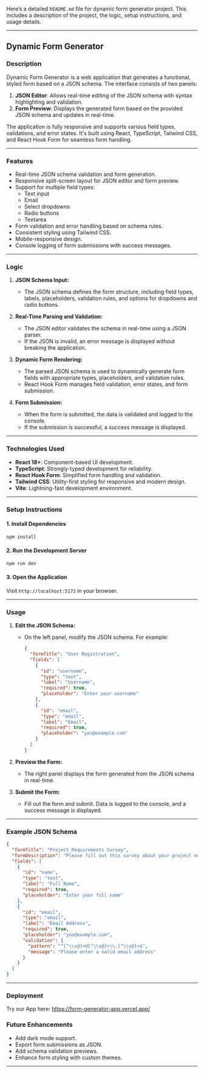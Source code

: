 Here’s a detailed `README.md` file for dynamic form generator project. This includes a description of the project, the logic, setup instructions, and usage details.

---

## **Dynamic Form Generator**

### **Description**
Dynamic Form Generator is a web application that generates a functional, styled form based on a JSON schema. The interface consists of two panels:
1. **JSON Editor**: Allows real-time editing of the JSON schema with syntax highlighting and validation.
2. **Form Preview**: Displays the generated form based on the provided JSON schema and updates in real-time.

The application is fully responsive and supports various field types, validations, and error states. It's built using React, TypeScript, Tailwind CSS, and React Hook Form for seamless form handling.

---

### **Features**
- Real-time JSON schema validation and form generation.
- Responsive split-screen layout for JSON editor and form preview.
- Support for multiple field types:
  - Text input
  - Email
  - Select dropdowns
  - Radio buttons
  - Textarea
- Form validation and error handling based on schema rules.
- Consistent styling using Tailwind CSS.
- Mobile-responsive design.
- Console logging of form submissions with success messages.

---

### **Logic**
1. **JSON Schema Input:**
   - The JSON schema defines the form structure, including field types, labels, placeholders, validation rules, and options for dropdowns and radio buttons.

2. **Real-Time Parsing and Validation:**
   - The JSON editor validates the schema in real-time using a JSON parser.
   - If the JSON is invalid, an error message is displayed without breaking the application.

3. **Dynamic Form Rendering:**
   - The parsed JSON schema is used to dynamically generate form fields with appropriate types, placeholders, and validation rules.
   - React Hook Form manages field validation, error states, and form submission.

4. **Form Submission:**
   - When the form is submitted, the data is validated and logged to the console.
   - If the submission is successful, a success message is displayed.

---

### **Technologies Used**
- **React 18+**: Component-based UI development.
- **TypeScript**: Strongly-typed development for reliability.
- **React Hook Form**: Simplified form handling and validation.
- **Tailwind CSS**: Utility-first styling for responsive and modern design.
- **Vite**: Lightning-fast development environment.

---

### **Setup Instructions**

#### **1. Install Dependencies**
```bash
npm install
```

#### **2. Run the Development Server**
```bash
npm run dev
```

#### **3. Open the Application**
Visit `http://localhost:5173` in your browser.

---

### **Usage**
1. **Edit the JSON Schema:**
   - On the left panel, modify the JSON schema. For example:
     ```json
     {
       "formTitle": "User Registration",
       "fields": [
         {
           "id": "username",
           "type": "text",
           "label": "Username",
           "required": true,
           "placeholder": "Enter your username"
         },
         {
           "id": "email",
           "type": "email",
           "label": "Email",
           "required": true,
           "placeholder": "you@example.com"
         }
       ]
     }
     ```

2. **Preview the Form:**
   - The right panel displays the form generated from the JSON schema in real-time.

3. **Submit the Form:**
   - Fill out the form and submit. Data is logged to the console, and a success message is displayed.

---

### **Example JSON Schema**
```json
{
  "formTitle": "Project Requirements Survey",
  "formDescription": "Please fill out this survey about your project needs",
  "fields": [
    {
      "id": "name",
      "type": "text",
      "label": "Full Name",
      "required": true,
      "placeholder": "Enter your full name"
    },
    {
      "id": "email",
      "type": "email",
      "label": "Email Address",
      "required": true,
      "placeholder": "you@example.com",
      "validation": {
        "pattern": "^[^\\s@]+@[^\\s@]+\\.[^\\s@]+$",
        "message": "Please enter a valid email address"
      }
    }
  ]
}
```

---


### **Deployment**
Try our App here: https://form-generator-app.vercel.app/

### **Future Enhancements**
- Add dark mode support.
- Export form submissions as JSON.
- Add schema validation previews.
- Enhance form styling with custom themes.

---
